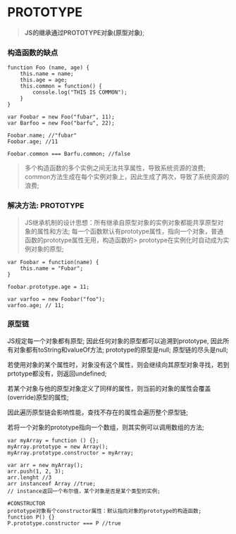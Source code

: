 # **PROTOTYPE**

> **JS的继承通过PROTOTYPE对象(原型对象)**;

### **构造函数的缺点**
```
function Foo (name, age) {
    this.name = name;
    this.age = age;
    this.common = function() {
        console.log("THIS IS COMMON");
    }
}

var Foobar = new Foo("fubar", 11);
var Barfoo = new Foo("barfu", 22);

Foobar.name; //"fubar"
Foobar.age; //11

Foobar.common === Barfu.common; //false
```

> 多个构造函数的多个实例之间无法共享属性，导致系统资源的浪费;
> common方法生成在每个实例对象上，因此生成了两次，导致了系统资源的浪费; 

### **解决方法: PROTOTYPE**
> JS继承机制的设计思想：所有继承自原型对象的实例对象都能共享原型对象的属性和方法;
> 每一个函数默认有prototype属性，指向一个对象，普通函数的prototype属性无用，构造函数的> prototype在实例化时自动成为实例对象的原型; 
```
var Foobar = function(name) {
    this.name = "Fubar";
}

foobar.prototype.age = 11;

var varfoo = new Foobar("foo");
varfoo.age; // 11;
```

### **原型链**

JS规定每一个对象都有原型; 因此任何对象的原型都可以追溯到prototype, 因此所有对象都有toString和valueOf方法; prototype的原型是null;
原型链的尽头是null;

若使用对象的某个属性时，对象没有这个属性，则会继续向其原型对象寻找，若到prtotype都没有，则返回undefined;

若某个对象与他的原型对象定义了同样的属性，则当前的对象的属性会覆盖(override)原型的属性;

因此遍历原型链会影响性能，查找不存在的属性会遍历整个原型链; 

若将一个对象的prototype指向一个数组，则其实例可以调用数组的方法; 

```
var myArray = function () {};
myArray.prototype = new Array();
myArray.prototype.constructor = myArray;

var arr = new myArray();
arr.push(1, 2, 3);
arr.lenght //3
arr instanceof Array //true;
// instance返回一个布尔值，某个对象是否是某个类型的实例;

#CONSTRUCTOR
prototype对象有个constructor属性：默认指向对象的prototype的构造函数;
function P() {}
P.prototype.constructor === P //true
```






